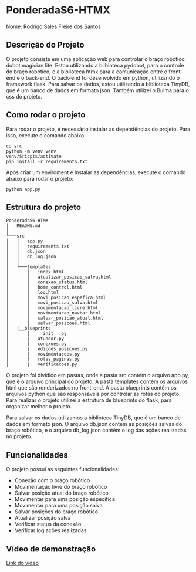# PonderadaS6-HTMX

Nome: Rodrigo Sales Freire dos Santos


## Descrição do Projeto

O projeto consiste em uma aplicação web para controlar o braço robótico dobot magician lite. Estou utilizando a bilbioteca pydobot, para o controle do braço robótico, e a biblioteca htmx para a comunicação entre o front-end e o back-end. O back-end foi desenvolvido em python, utilizando o framework flask. Para salvar os dados, estou utilizando a biblioteca TinyDB, que é um banco de dados em formato json. Também utilizei o Bulma para o css do projeto.

## Como rodar o projeto

Para rodar o projeto, é necessário instalar as dependências do projeto. Para isso, execute o comando abaixo:

```
cd src
python -m venv venv
venv/Sricpts/activate
pip install -r requirements.txt
```

Após criar um enviroment e instalar as dependências, execute o comando abaixo para rodar o projeto:

```
python app.py
```

## Estrutura do projeto

```
PonderadaS6-HTMX
│   README.md
│
└───src
│   │   app.py
│   │   requirements.txt
│   │   db.json
│   │   db_log.json
│   │
│   └───templates
│       │   index.html
│       │   atualizar_posicao_salva.html
│       │   conexao_status.html
│       │   home_control.html
│       │   log.html
│       │   movi_posicao_espefica.html
│       │   movi_posicao_salva.html
│       │   movimentacao_livre.html
│       │   movimentacao_navbar.html
│       │   salvar_posicao_atual.html
│       │   salvar_posicoes.html
│   |__blueprints
│       |   __init__.py
│       |   atuador.py
│       |   conexoes.py
│       |   edicoes_posicoes.py
│       |   movimentacoes.py
│       |   rotas_paginas.py
│       |   verificacoes.py
```

O projeto foi dividido em pastas, onde a pasta src contém o arquivo app.py, que é o arquivo principal do projeto. A pasta templates contém os arquivos html que são renderizados no front-end. A pasta blueprints contém os arquivos python que são responsáveis por controlar as rotas do projeto. Para realizar o projeto utilizei a estrutura de blueprints do flask, para organizar melhor o projeto.

Para salvar os dados utilizamos a biblioteca TinyDB, que é um banco de dados em formato json. O arquivo db.json contém as posições salvas do braço robótico, e o arquivo db_log.json contém o log das ações realizadas no projeto.

## Funcionalidades

O projeto possui as seguintes funcionalidades:

- Conexão com o braço robótico
- Movimentação livre do braço robótico
- Salvar posição atual do braço robótico
- Movimentar para uma posição específica
- Movimentar para uma posição salva
- Salvar posições do braço robótico
- Atualizar posição salva
- Verificar status da conexão
- Verificar log ações realizadas

## Vídeo de demonstração

[Link do vídeo](https://www.youtube.com/watch?v=t9mCmlqVdas)